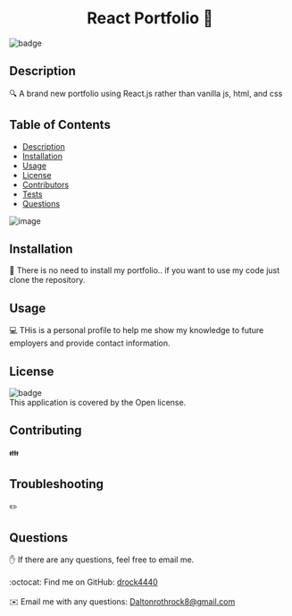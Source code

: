 
<h1 align="center">React Portfolio 👋</h1>

![badge](https://img.shields.io/badge/license-Open-brightgreen)<br />
## Description
🔍 A brand new portfolio using React.js rather than vanilla js, html, and css
## Table of Contents
- [Description](#description)
- [Installation](#installation)
- [Usage](#usage)
- [License](#license)
- [Contributors](#contributors)
- [Tests](#tests)
- [Questions](#questions)

![image](./assets/frontpage.png)
## Installation
💾 There is no need to install my portfolio.. if you want to use my code just clone the repository.
## Usage
💻 THis is a personal profile to help me show my knowledge to future employers and provide contact information.
## License
![badge](https://img.shields.io/badge/license-Open-brightgreen)
<br />
This application is covered by the Open license. 
## Contributing
👪 
## Troubleshooting
✏️ 
## Questions
✋ If there are any questions, feel free to email me.<br />
<br />
:octocat: Find me on GitHub: [drock4440](https://github.com/drock4440)<br />
<br />
✉️ Email me with any questions: Daltonrothrock8@gmail.com<br /><br />
  